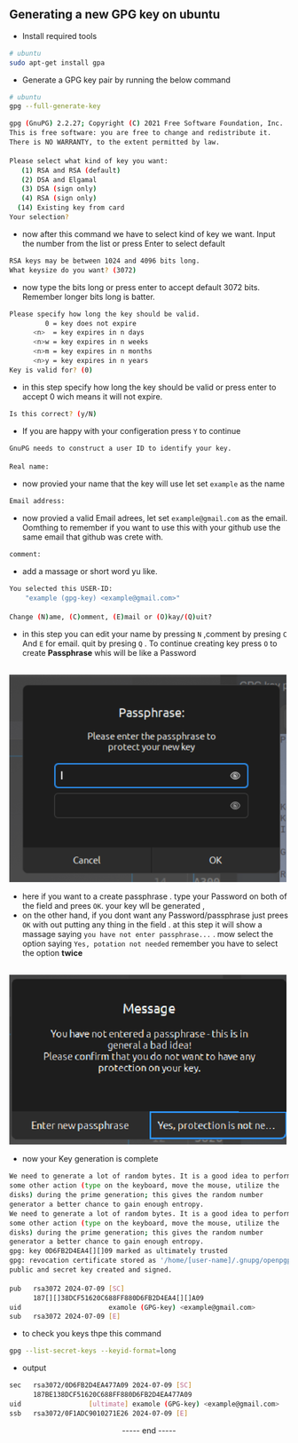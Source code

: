 
## Generating a new GPG key on ubuntu

* Install required tools

```bash
# ubuntu
sudo apt-get install gpa
```

* Generate a GPG key pair by running the below command

```bash
# ubuntu
gpg --full-generate-key
```

```bash
gpg (GnuPG) 2.2.27; Copyright (C) 2021 Free Software Foundation, Inc.
This is free software: you are free to change and redistribute it.
There is NO WARRANTY, to the extent permitted by law.

Please select what kind of key you want:
   (1) RSA and RSA (default)
   (2) DSA and Elgamal
   (3) DSA (sign only)
   (4) RSA (sign only)
  (14) Existing key from card
Your selection? 
```
* now after this command we have to select kind of key we want. Input the number from the list or press Enter to select default
```bash
RSA keys may be between 1024 and 4096 bits long.
What keysize do you want? (3072) 
```
* now type the bits long or press enter to accept default 3072 bits. Remember longer bits long is batter.

```bash
Please specify how long the key should be valid.
         0 = key does not expire
      <n>  = key expires in n days
      <n>w = key expires in n weeks
      <n>m = key expires in n months
      <n>y = key expires in n years
Key is valid for? (0) 

```
* in this step specify how long the key should be valid or press enter to accept 0 wich means it will not expire.

```bash
Is this correct? (y/N) 
```
* If you are happy with your configeration press `Y` to continue

```bash
GnuPG needs to construct a user ID to identify your key.

Real name:
```
* now provied your name that the key will use let set `example` as the name

```bash
Email address: 
```
* now provied a valid Email adrees, let set `example@gmail.com` as the email. Oomthing to remember if you want to use this with your github use the same email that github was crete with.
```bash
comment: 
```
* add a massage or short word yu like.
```bash
You selected this USER-ID:
    "example (gpg-key) <example@gmail.com>"

Change (N)ame, (C)omment, (E)mail or (O)kay/(Q)uit? 
```
* in this step you can edit your name by pressing `N` ,comment by presing `C `And `E` for email. quit by presing `Q` . To continue creating key press `O` to create **Passphrase** whis will be like a Password

<br /><img src="./asset/1.png" alt="Please enter the passphrase to protect your new key" width="500" /><br />

* here if  you want to  a create passphrase . type your Password on both of the field and prees `OK`. your key wll be generated ,
* on the other hand, if you dont want any Password/passphrase just prees `OK` with out putting any thing in the field . at this step it will show a massage saying `you have not enter passphrase...` . mow select the option saying `Yes, potation not needed` remember you have to select the option **twice**

<br /><img src="./asset/2.png" alt="you have not enter passphrase" width="500" /><br />

* now your Key generation is complete
```bash
We need to generate a lot of random bytes. It is a good idea to perform
some other action (type on the keyboard, move the mouse, utilize the
disks) during the prime generation; this gives the random number
generator a better chance to gain enough entropy.
We need to generate a lot of random bytes. It is a good idea to perform
some other action (type on the keyboard, move the mouse, utilize the
disks) during the prime generation; this gives the random number
generator a better chance to gain enough entropy.
gpg: key 0D6FB2D4EA4[][]09 marked as ultimately trusted
gpg: revocation certificate stored as '/home/[user-name]/.gnupg/openpgp-revocs.d/187[][]38DCF51620C688FF880D6FB2D4EA4[][]A09.rev'
public and secret key created and signed.

pub   rsa3072 2024-07-09 [SC]
      187[][]38DCF51620C688FF880D6FB2D4EA4[][]A09
uid                      examole (GPG-key) <example@gmail.com>
sub   rsa3072 2024-07-09 [E]
```

* to check you keys thpe this command 
```bash
gpg --list-secret-keys --keyid-format=long
```
- output
```bash
sec   rsa3072/0D6FB2D4EA477A09 2024-07-09 [SC]
      187BE138DCF51620C688FF880D6FB2D4EA477A09
uid                 [ultimate] examole (GPG-key) <example@gmail.com>
ssb   rsa3072/0F1ADC9010271E26 2024-07-09 [E]

```

<p align="center">
 ----- end -----
</p>